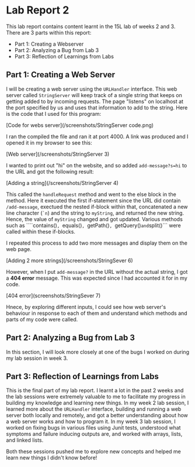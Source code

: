 # Lab Report 2

This lab report contains content learnt in the 15L lab of weeks 2 and 3. There are 3 parts within this report:
- Part 1: Creating a Webserver
- Part 2: Analyzing a Bug from Lab 3
- Part 3: Reflection of Learnings from Labs

## Part 1: Creating a Web Server

I will be creating a web server using the ```URLHandler``` interface. This web server called ```StringServer``` will keep track of a single string that keeps on getting added to by incoming requests. The page "listens" on localhost at the port specified by us and uses that information to add to the string. Here is the code that I used for this program:

[Code for webs server](/screenshots/StringServer code.png)

I ran the compiled the file and ran it at port 4000. A link was produced and I opened it in my browser to see this:

[Web server](/screenshots/StringServer 3)

I wanted to print out "hi" on the website, and so added ```add-message?s=hi``` to the URL and got the following result:

[Adding a string](/screenshots/StringServer 4)

This called the ```handleRequest``` method and went to the else block in the method. Here it executed the first if-statement since the URL did contain ```/add-message```, exectued the nested if-block within that, concatenated a new line character (``` `n ```) and the string to ```myString```, and returned the new string. Hence, the value of ```myString``` changed and got updated. Various methods such as ````contains()```, ```equals()```, ```getPath()```, ```getQuery()``` and ```split()``` were called within these if-blocks.

I repeated this process to add two more messages and display them on the web page.

[Adding 2 more strings](/screenshots/StringSever 6)

However, when I put ```add-message?``` in the URL without the actual string, I got a **404 error** message. This was expected since I had accounted it for in my code.

[404 error](screenshots/StringSever 7)

Hnece, by exploring different inputs, I could see how web server's behaviour in response to each of them and understand which methods and parts of my code were called. 

## Part 2: Analyzing a Bug from Lab 3

In this section, I will look more closely at one of the bugs I worked on during my lab session in week 3.

## Part 3: Reflection of Learnings from Labs

This is the final part of my lab report. I learnt a lot in the past 2 weeks and the lab sessions were extremely valuable to me to facilitate my progress in building my knowledge and learning new things. In my week 2 lab session, I learned more about the ```URLHandler``` interface, building and running a web server both locally and remotely, and got a better understanding about how a web server works and how to program it. In my week 3 lab session, I worked on fixing bugs in various files using Junit tests, understood what symptoms and failure inducing outputs are, and worked with arrays, lists, and linked lists.

Both these sessions pushed me to explore new concepts and helped me learn new things I didn't know before!
